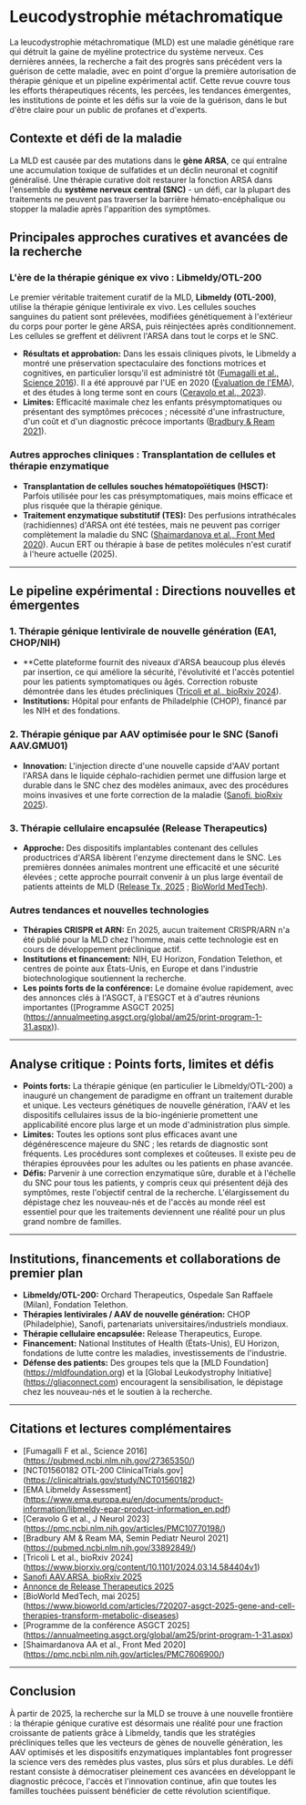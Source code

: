 
# Leucodystrophie métachromatique

La leucodystrophie métachromatique (MLD) est une maladie génétique rare qui détruit la gaine de myéline protectrice du système nerveux. Ces dernières années, la recherche a fait des progrès sans précédent vers la guérison de cette maladie, avec en point d'orgue la première autorisation de thérapie génique et un pipeline expérimental actif. Cette revue couvre tous les efforts thérapeutiques récents, les percées, les tendances émergentes, les institutions de pointe et les défis sur la voie de la guérison, dans le but d'être claire pour un public de profanes et d'experts.

## Contexte et défi de la maladie

La MLD est causée par des mutations dans le **gène ARSA**, ce qui entraîne une accumulation toxique de sulfatides et un déclin neuronal et cognitif généralisé. Une thérapie curative doit restaurer la fonction ARSA dans l'ensemble du **système nerveux central (SNC)** - un défi, car la plupart des traitements ne peuvent pas traverser la barrière hémato-encéphalique ou stopper la maladie après l'apparition des symptômes.

## Principales approches curatives et avancées de la recherche

### L'ère de la thérapie génique ex vivo : Libmeldy/OTL-200

Le premier véritable traitement curatif de la MLD, **Libmeldy (OTL-200)**, utilise la thérapie génique lentivirale ex vivo. Les cellules souches sanguines du patient sont prélevées, modifiées génétiquement à l'extérieur du corps pour porter le gène ARSA, puis réinjectées après conditionnement. Les cellules se greffent et délivrent l'ARSA dans tout le corps et le SNC.

- **Résultats et approbation:** Dans les essais cliniques pivots, le Libmeldy a montré une préservation spectaculaire des fonctions motrices et cognitives, en particulier lorsqu'il est administré tôt ([Fumagalli et al., Science 2016](https://pubmed.ncbi.nlm.nih.gov/27365350/)). Il a été approuvé par l'UE en 2020 ([Évaluation de l'EMA](https://www.ema.europa.eu/en/documents/product-information/libmeldy-epar-product-information_en.pdf)), et des études à long terme sont en cours ([Ceravolo et al., 2023](https://pmc.ncbi.nlm.nih.gov/articles/PMC10770198/)).
- **Limites:** Efficacité maximale chez les enfants présymptomatiques ou présentant des symptômes précoces ; nécessité d'une infrastructure, d'un coût et d'un diagnostic précoce importants ([Bradbury &amp; Ream 2021](https://pubmed.ncbi.nlm.nih.gov/33892849/)).

### Autres approches cliniques : Transplantation de cellules et thérapie enzymatique

- **Transplantation de cellules souches hématopoïétiques (HSCT):** Parfois utilisée pour les cas présymptomatiques, mais moins efficace et plus risquée que la thérapie génique.
- **Traitement enzymatique substitutif (TES):** Des perfusions intrathécales (rachidiennes) d'ARSA ont été testées, mais ne peuvent pas corriger complètement la maladie du SNC ([Shaimardanova et al., Front Med 2020](https://pmc.ncbi.nlm.nih.gov/articles/PMC7606900/)). Aucun ERT ou thérapie à base de petites molécules n'est curatif à l'heure actuelle (2025).

---

## Le pipeline expérimental : Directions nouvelles et émergentes

### 1. Thérapie génique lentivirale de nouvelle génération (EA1, CHOP/NIH)

- **Cette plateforme fournit des niveaux d'ARSA beaucoup plus élevés par insertion, ce qui améliore la sécurité, l'évolutivité et l'accès potentiel pour les patients symptomatiques ou âgés. Correction robuste démontrée dans les études précliniques ([Tricoli et al., bioRxiv 2024](https://www.biorxiv.org/content/10.1101/2024.03.14.584404v1)).
- **Institutions:** Hôpital pour enfants de Philadelphie (CHOP), financé par les NIH et des fondations.

### 2. Thérapie génique par AAV optimisée pour le SNC (Sanofi AAV.GMU01)

- **Innovation:** L'injection directe d'une nouvelle capside d'AAV portant l'ARSA dans le liquide céphalo-rachidien permet une diffusion large et durable dans le SNC chez des modèles animaux, avec des procédures moins invasives et une forte correction de la maladie ([Sanofi, bioRxiv 2025](https://www.biorxiv.org/content/10.1101/2025.03.12.642609v1)).

### 3. Thérapie cellulaire encapsulée (Release Therapeutics)

- **Approche:** Des dispositifs implantables contenant des cellules productrices d'ARSA libèrent l'enzyme directement dans le SNC. Les premières données animales montrent une efficacité et une sécurité élevées ; cette approche pourrait convenir à un plus large éventail de patients atteints de MLD ([Release Tx, 2025](https://www.release-tx.com/post/28th-annual-meeting-of-the-asgct-13-17-may-2025) ; [BioWorld MedTech](https://www.bioworld.com/articles/720207-asgct-2025-gene-and-cell-therapies-transform-metabolic-diseases)).

### Autres tendances et nouvelles technologies

- **Thérapies CRISPR et ARN:** En 2025, aucun traitement CRISPR/ARN n'a été publié pour la MLD chez l'homme, mais cette technologie est en cours de développement préclinique actif.
- **Institutions et financement:** NIH, EU Horizon, Fondation Telethon, et centres de pointe aux États-Unis, en Europe et dans l'industrie biotechnologique soutiennent la recherche.
- **Les points forts de la conférence:** Le domaine évolue rapidement, avec des annonces clés à l'ASGCT, à l'ESGCT et à d'autres réunions importantes ([Programme ASGCT 2025] (https://annualmeeting.asgct.org/global/am25/print-program-1-31.aspx)).

---

## Analyse critique : Points forts, limites et défis

- **Points forts:** La thérapie génique (en particulier le Libmeldy/OTL-200) a inauguré un changement de paradigme en offrant un traitement durable et unique. Les vecteurs génétiques de nouvelle génération, l'AAV et les dispositifs cellulaires issus de la bio-ingénierie promettent une applicabilité encore plus large et un mode d'administration plus simple.
- **Limites:** Toutes les options sont plus efficaces avant une dégénérescence majeure du SNC ; les retards de diagnostic sont fréquents. Les procédures sont complexes et coûteuses. Il existe peu de thérapies éprouvées pour les adultes ou les patients en phase avancée.
- **Défis:** Parvenir à une correction enzymatique sûre, durable et à l'échelle du SNC pour tous les patients, y compris ceux qui présentent déjà des symptômes, reste l'objectif central de la recherche. L'élargissement du dépistage chez les nouveau-nés et de l'accès au monde réel est essentiel pour que les traitements deviennent une réalité pour un plus grand nombre de familles.

---

## Institutions, financements et collaborations de premier plan

- **Libmeldy/OTL-200:** Orchard Therapeutics, Ospedale San Raffaele (Milan), Fondation Telethon.
- **Thérapies lentivirales / AAV de nouvelle génération:** CHOP (Philadelphie), Sanofi, partenariats universitaires/industriels mondiaux.
- **Thérapie cellulaire encapsulée:** Release Therapeutics, Europe.
- **Financement:** National Institutes of Health (États-Unis), EU Horizon, fondations de lutte contre les maladies, investissements de l'industrie.
- **Défense des patients:** Des groupes tels que la [MLD Foundation] (https://mldfoundation.org) et la [Global Leukodystrophy Initiative] (https://gliaconnect.com) encouragent la sensibilisation, le dépistage chez les nouveau-nés et le soutien à la recherche.

---

## Citations et lectures complémentaires

- [Fumagalli F et al., Science 2016] (https://pubmed.ncbi.nlm.nih.gov/27365350/)
- [NCT01560182 OTL-200 ClinicalTrials.gov] (https://clinicaltrials.gov/study/NCT01560182)
- [EMA Libmeldy Assessment] (https://www.ema.europa.eu/en/documents/product-information/libmeldy-epar-product-information_en.pdf)
- [Ceravolo G et al., J Neurol 2023] (https://pmc.ncbi.nlm.nih.gov/articles/PMC10770198/)
- [Bradbury AM &amp; Ream MA, Semin Pediatr Neurol 2021] (https://pubmed.ncbi.nlm.nih.gov/33892849/)
- [Tricoli L et al., bioRxiv 2024] (https://www.biorxiv.org/content/10.1101/2024.03.14.584404v1)
- [Sanofi AAV.ARSA, bioRxiv 2025](https://www.biorxiv.org/content/10.1101/2025.03.12.642609v1)
- [Annonce de Release Therapeutics 2025](https://www.release-tx.com/post/28th-annual-meeting-of-the-asgct-13-17-may-2025)
- [BioWorld MedTech, mai 2025] (https://www.bioworld.com/articles/720207-asgct-2025-gene-and-cell-therapies-transform-metabolic-diseases)
- [Programme de la conférence ASGCT 2025] (https://annualmeeting.asgct.org/global/am25/print-program-1-31.aspx)
- [Shaimardanova AA et al., Front Med 2020] (https://pmc.ncbi.nlm.nih.gov/articles/PMC7606900/)

---

## Conclusion

À partir de 2025, la recherche sur la MLD se trouve à une nouvelle frontière : la thérapie génique curative est désormais une réalité pour une fraction croissante de patients grâce à Libmeldy, tandis que les stratégies précliniques telles que les vecteurs de gènes de nouvelle génération, les AAV optimisés et les dispositifs enzymatiques implantables font progresser la science vers des remèdes plus vastes, plus sûrs et plus durables. Le défi restant consiste à démocratiser pleinement ces avancées en développant le diagnostic précoce, l'accès et l'innovation continue, afin que toutes les familles touchées puissent bénéficier de cette révolution scientifique.

